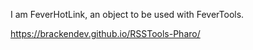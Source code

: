 I am FeverHotLink, an object to be used with FeverTools.

<https://brackendev.github.io/RSSTools-Pharo/>